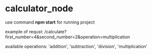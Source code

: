# calculator_node

use command **npm start** for running project

<span> example of requst: /calculate?first_number=4&second_number=2&operation=multiplication </span>

<span> available operations: 'addition', 'subtraction', 'division', 'multiplication' </span>